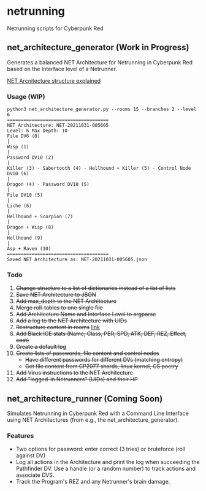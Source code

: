 # netrunning
Netrunning scripts for Cyberpunk Red

## net\_architecture\_generator (Work in Progress)
Generates a balanced NET Architecture for Netrunning in Cyberpunk Red based on the Interface level of a Netrunner.

[NET Arcnitecture structure explained](documentation.md)

### Usage (WIP)
```
python3 net_architecture_generator.py --rooms 15 --branches 2 --level 6
=====================================
NET Architecture: NET-20211031-005605
Level: 6 Max Depth: 10
File DV6 (0) 
|
Wisp (1) 
|
Password DV10 (2) 
|
Killer (3) - Sabertooth (4) - Hellhound + Killer (5) - Control Node DV10 (6) 
|
Dragon (4) - Password DV10 (5) 
|
File DV10 (5) 
|
Liche (6) 
|
Hellhound + Scorpion (7) 
|
Dragon + Wisp (8) 
|
Hellhound (9) 
|
Asp + Raven (10) 
=====================================
Saved NET Architecture as: NET-20211031-005605.json
```

### Todo
1. ~~Change structure to a list of dictionaries instead of a list of lists~~
2. ~~Save NET Architecture to JSON~~
3. ~~Add max\_depth to the NET Architecture~~
4. ~~Merge roll-tables to one single file~~
5. ~~Add Architecture Name and Interface Level to argparse~~
6. ~~Add a log to the NET Architecture with UIDs~~
7. ~~Restructure content in rooms~~ [link](documentation.md)
8. ~~Add Black ICE stats (Name, Class, PER, SPD, ATK, DEF, REZ, Effect, cost)~~
9. ~~Create a default log~~
10. ~~Create lists of passwords, file content and control nodes~~
    - ~~Have different passwords for different DVs (matching entropy)~~
    - ~~Get file content from CP2077 shards, linux kernel, CS poetry~~
11. ~~Add Virus instructions to the NET Architecture~~
12. ~~Add "logged-in Netrunners" (UIDs) and their HP~~

## net\_architecture\_runner (Coming Soon)
Simulates Netrunning in Cyberpunk Red with a Command Line Interface using NET Architectures (from e.g., the net\_architecture\_generator).

### Features
- Two options for password: enter correct (3 tries) or bruteforce (roll against DV)
- Log all actions in the Architecture and print the log when succeeding the Pathfinder DV. Use a handle (or a random number) to track actions and associate DVS.
- Track the Program's REZ and any Netrunner's brain damage.   
